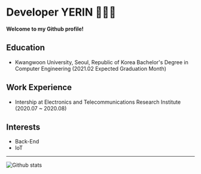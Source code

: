 # Developer YERIN 👩🏻‍💻

**Welcome to my Github profile!**  


## Education 
- Kwangwoon University, Seoul, Republic of Korea
  Bachelor's Degree in Computer Engineering (2021.02 Expected Graduation Month)


## Work Experience
- Intership at Electronics and Telecommunications Research Institute (2020.07 ~ 2020.08)


## Interests
- Back-End
- IoT

------
![Github stats](https://github-readme-stats.vercel.app/api?username=rinrin529&show_icons=true&hide_border=true) 
